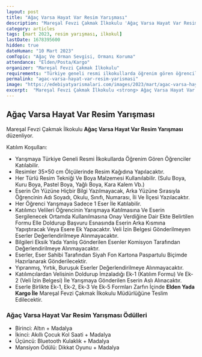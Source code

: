 ```yaml
---
layout: post
title: "Ağaç Varsa Hayat Var Resim Yarışması"
description: "Mareşal Fevzi Çakmak İlkokulu 'Ağaç Varsa Hayat Var Resim Yarışması' düzenliyor."
category: articles
tags: [mart 2023, resim yarışması, ilkokul]
lastDate: 1678395600
hidden: true
dateHuman: "10 Mart 2023"
comTopic: "Ağaç Ve Orman Sevgisi, Ormanı Koruma"
attendance: "Elden/Posta/Kargo"
organizer: "Mareşal Fevzi Çakmak İlkokulu"
requirements: "Türkiye geneli resmi ilkokullarda öğrenim gören öğrenciler katılabilir."
permalink: "agac-varsa-hayat-var-resim-yarismasi"
image: "https://edebiyatyarismalari.com/images/2023/mart/agac-varsa-hayat-var-resim-yarismasi.jpg"
excerpt:  "Mareşal Fevzi Çakmak İlkokulu <strong> Ağaç Varsa Hayat Var Resim Yarışması </strong> düzenliyor."
---
```


## Ağaç Varsa Hayat Var Resim Yarışması
Mareşal Fevzi Çakmak İlkokulu **Ağaç Varsa Hayat Var Resim Yarışması** düzenliyor.  

Katılım Koşulları:
- Yarışmaya Türkiye Geneli Resmi İlkokullarda Öğrenim Gören Öğrenciler Katılabilir.
- Resimler 35×50 cm Ölçülerinde Resim Kağıdına Yapılacaktır.
- Her Türlü Resim Tekniği Ve Boya Malzemesi Kullanılabilir. (Sulu Boya, Kuru Boya, Pastel Boya, Yağlı Boya, Kara Kalem Vb.)
- Eserin Ön Yüzüne Hiçbir Bilgi Yazılmayacak, Arka Yüzüne Sırasıyla Öğrencinin Adı Soyadı, Okulu, Sınıfı, Numarası, İli Ve İlçesi Yazılacaktır.
- Her Öğrenci Yarışmaya Sadece 1 Eser İle Katılabilir.
- Katılımcı Velileri Öğrencinin Yarışmaya Katılmasına Ve Eserin Sergilenecek Ortamda Kullanılmasına Onay Verdiğine Dair Ekte Belirtilen Formu Elle Doldurup Başvuru Esnasında Eserin Arka Kısmına Yapıştıracak Veya Esere Ek Yapacaktır. Veli İzin Belgesi Gönderilmeyen Eserler Değerlendirilmeye Alınmayacaktır.
- Bilgileri Eksik Yada Yanlış Gönderilen Esenler Komisyon Tarafından Değerlendirilmeye Alınmayacaktır.
- Eserler, Eser Sahibi Tarafından Siyah Fon Kartona Paspartulu Biçimde Hazırlanarak Gönderilecektir.
- Yıpranmış, Yırtık, Buruşuk Eserler Değerlendirilmeye Alınmayacaktır.
- Katılımcılardan Velisinin Doldurup İmzaladığı Ek-1 (Katılım Formu) Ve Ek-2 (Veli İzin Belgesi) İle Yarışmaya Gönderilen Eserin Aslı Alınacaktır.
- Eserle Birlikte Ek-1, Ek-2, Ek-3 Ve Ek-5 Formları Zarfın İçinde **Elden Yada Kargo İle** Mareşal Fevzi Çakmak İlkokulu Müdürlüğüne Teslim Edilecektir.


### Ağaç Varsa Hayat Var Resim Yarışması Ödülleri
- Birinci: Altın + Madalya
- İkinci: Akıllı Çocuk Kol Saati + Madalya
- Üçüncü: Bluetooth Kulaklık + Madalya
- Mansiyon Ödülü: Dikkat Oyunu + Madalya